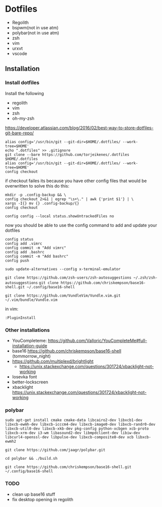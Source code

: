 # Dotfiles

* Regolith 
* bspwm(not in use atm)
* polybar(not in use atm)
* zsh
* vim
* urxvt
* vscode



## Installation


### Install dotfiles

Install the following

* regolith
* vim
* zsh
* oh-my-zsh

https://developer.atlassian.com/blog/2016/02/best-way-to-store-dotfiles-git-bare-repo/

```
alias config='/usr/bin/git --git-dir=$HOME/.dotfiles/ --work-tree=$HOME'
echo ".dotfiles" >> .gitignore
git clone --bare https://github.com/torjeikenes/.dotfiles $HOME/.dotfiles
alias config='/usr/bin/git --git-dir=$HOME/.dotfiles/ --work-tree=$HOME'
config checkout
```
if checkout failes its because you have other config files that would be overwritten 
to solve this do this:

```
mkdir -p .config-backup && \
config checkout 2>&1 | egrep "\s+\." | awk {'print $1'} | \
xargs -I{} mv {} .config-backup/{}
config checkout
```

```
config config --local status.showUntrackedFiles no
```

now you should be able to use the config command to add and update your dotfiles

```
config status
config add .vimrc
config commit -m "Add vimrc"
config add .bashrc
config commit -m "Add bashrc"
config push
```

```sudo update-alternatives --config x-terminal-emulator```

```git clone https://github.com/zsh-users/zsh-autosuggestions ~/.zsh/zsh-autosuggestions```
```git clone https://github.com/chriskempson/base16-shell.git ~/.config/base16-shell ```

```git clone https://github.com/VundleVim/Vundle.vim.git ~/.vim/bundle/Vundle.vim```

in vim:

```:PluginInstall ```

### Other installations 
* YouCompleteme: https://github.com/Valloric/YouCompleteMe#full-installation-guide
* base16 https://github.com/chriskempson/base16-shell (tommorrow_night)
* https://github.com/multiplexd/brightlight
    * https://unix.stackexchange.com/questions/301724/xbacklight-not-working
* Iosevka font
* better-lockscreen
* xbacklight https://unix.stackexchange.com/questions/301724/xbacklight-not-working

### polybar
```
sudo apt-get install cmake cmake-data libcairo2-dev libxcb1-dev libxcb-ewmh-dev libxcb-icccm4-dev libxcb-image0-dev libxcb-randr0-dev libxcb-util0-dev libxcb-xkb-dev pkg-config python-xcbgen xcb-proto libxcb-xrm-dev i3-wm libasound2-dev libmpdclient-dev libiw-dev libcurl4-openssl-dev libpulse-dev libxcb-composite0-dev xcb libxcb-ewmh2

git clone https://github.com/jaagr/polybar.git

cd polybar && ./build.sh
```


```
git clone https://github.com/chriskempson/base16-shell.git ~/.config/base16-shell
```

### TODO

* clean up base16 stuff
* fix desktop opening in regolith
